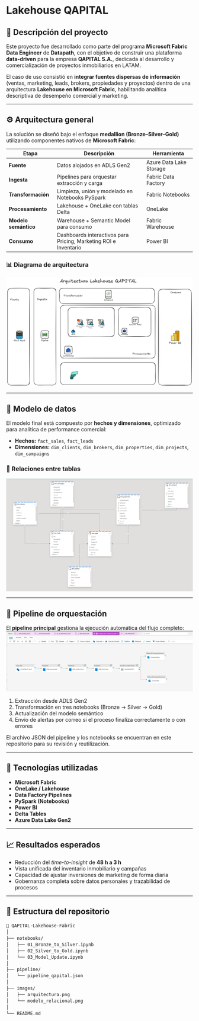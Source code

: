 # Lakehouse QAPITAL


## 🎯 Descripción del proyecto

Este proyecto fue desarrollado como parte del programa **Microsoft Fabric Data Engineer** de **Datapath**, con el objetivo de construir una plataforma **data-driven** para la empresa **QAPITAL S.A.**, dedicada al desarrollo y comercialización de proyectos inmobiliarios en LATAM.

El caso de uso consistió en **integrar fuentes dispersas de información** (ventas, marketing, leads, brokers, propiedades y proyectos) dentro de una arquitectura **Lakehouse en Microsoft Fabric**, habilitando analítica descriptiva de desempeño comercial y marketing.

---

## ⚙️ Arquitectura general

La solución se diseñó bajo el enfoque **medallion (Bronze–Silver–Gold)** utilizando componentes nativos de **Microsoft Fabric**:

| Etapa | Descripción | Herramienta |
|-------|--------------|--------------|
| **Fuente** | Datos alojados en ADLS Gen2 | Azure Data Lake Storage |
| **Ingesta** | Pipelines para orquestar extracción y carga | Fabric Data Factory |
| **Transformación** | Limpieza, unión y modelado en Notebooks PySpark | Fabric Notebooks |
| **Procesamiento** | Lakehouse + OneLake con tablas Delta | OneLake |
| **Modelo semántico** | Warehouse + Semantic Model para consumo | Fabric Warehouse |
| **Consumo** | Dashboards interactivos para Pricing, Marketing ROI e Inventario | Power BI |

### 📊 Diagrama de arquitectura
![Arquitectura Lakehouse QAPITAL](Imagenes/QATAR_ARQUITECTURA.png)

---

## 🧩 Modelo de datos

El modelo final está compuesto por **hechos y dimensiones**, optimizado para analítica de performance comercial:

- **Hechos:** `fact_sales`, `fact_leads`  
- **Dimensiones:** `dim_clients`, `dim_brokers`, `dim_properties`, `dim_projects`, `dim_campaigns`

### 📘 Relaciones entre tablas
![Modelo relacional](Imagenes/Esquema.png)

---

## 🔄 Pipeline de orquestación

El **pipeline principal** gestiona la ejecución automática del flujo completo:
![Modelo relacional](Imagenes/Pipeline.png)

1. Extracción desde ADLS Gen2  
2. Transformación en tres notebooks (Bronze → Silver → Gold)  
3. Actualización del modelo semántico  
4. Envío de alertas por correo si el proceso finaliza correctamente o con errores  

El archivo JSON del pipeline y los notebooks se encuentran en este repositorio para su revisión y reutilización.

---

## 🧰 Tecnologías utilizadas

- **Microsoft Fabric**
- **OneLake / Lakehouse**
- **Data Factory Pipelines**
- **PySpark (Notebooks)**
- **Power BI**
- **Delta Tables**
- **Azure Data Lake Gen2**

---

## 📈 Resultados esperados

- Reducción del *time-to-insight* de **48 h a 3 h**  
- Vista unificada del inventario inmobiliario y campañas  
- Capacidad de ajustar inversiones de marketing de forma diaria  
- Gobernanza completa sobre datos personales y trazabilidad de procesos  

---

## 📂 Estructura del repositorio

```bash
📁 QAPITAL-Lakehouse-Fabric
│
├── notebooks/
│   ├── 01_Bronze_to_Silver.ipynb
│   ├── 02_Silver_to_Gold.ipynb
│   └── 03_Model_Update.ipynb
│
├── pipeline/
│   └── pipeline_qapital.json
│
├── images/
│   ├── arquitectura.png
│   └── modelo_relacional.png
│
└── README.md
